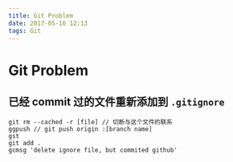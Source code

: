 ```yaml
---
title: Git Problem
date: 2017-05-16 12:13
tags: Git
---
```


# Git Problem

## 已经 commit 过的文件重新添加到 `.gitignore`

```git
git rm --cached -r [file] // 切断与这个文件的联系
ggpush // git push origin :[branch name] 
gst
git add .
gcmsg 'delete ignore file, but commited github'
```

